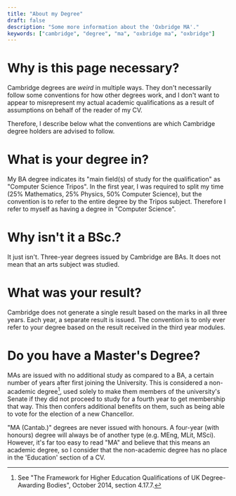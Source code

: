 ```yaml
---
title: "About my Degree"
draft: false
description: "Some more information about the 'Oxbridge MA'."
keywords: ["cambridge", "degree", "ma", "oxbridge ma", "oxbridge"]
---
```


# Why is this page necessary?

Cambridge degrees are *weird* in multiple ways.  They don't necessarily follow some conventions for how other degrees work, and I don't want to appear to misrepresent my actual academic qualifications as a result of assumptions on behalf of the reader of my CV.

Therefore, I describe below what the conventions are which Cambridge degree holders are advised to follow.

# What is your degree in?

My BA degree indicates its "main field(s) of study for the qualification" as "Computer Science Tripos".  In the first year, I was required to split my time (25% Mathematics, 25% Physics, 50% Computer Science), but the convention is to refer to the entire degree by the Tripos subject.  Therefore I refer to myself as having a degree in "Computer Science".

# Why isn't it a BSc.?

It just isn't.  Three-year degrees issued by Cambridge are BAs.  It does not mean that an arts subject was studied.

# What was your result?

Cambridge does not generate a single result based on the marks in all three years.  Each year, a separate result is issued.  The convention is to only ever refer to your degree based on the result received in the third year modules.

# Do you have a Master's Degree?

MAs are issued with no additional study as compared to a BA, a certain number of years after first joining the University.  This is considered a non-academic degree[^1], used solely to make them members of the university's Senate if they did not proceed to study for a fourth year to get membership that way.  This then confers additional benefits on them, such as being able to vote for the election of a new Chancellor.

"MA (Cantab.)" degrees are never issued with honours.  A four-year (with honours) degree will always be of another type (e.g. MEng, MLit, MSci).  However, it's far too easy to read "MA" and believe that this means an academic degree, so I consider that the non-academic degree has no place in the 'Education' section of a CV.

[^1]: See "The Framework for Higher Education Qualifications of UK Degree-Awarding Bodies", October 2014, section 4.17.7.